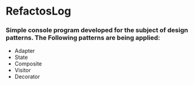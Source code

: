 # RefactosLog

### Simple console program developed for the subject of design patterns. The Following patterns are being applied:

* Adapter
* State
* Composite
* Visitor
* Decorator